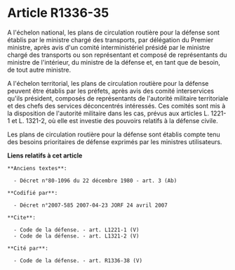 # Article R1336-35

A l'échelon national, les plans de circulation routière pour la défense sont établis par le ministre chargé des transports,
par délégation du Premier ministre, après avis d'un comité interministériel présidé par le ministre chargé des transports ou
son représentant et composé de représentants du ministre de l'intérieur, du ministre de la défense et, en tant que de besoin,
de tout autre ministre.

A l'échelon territorial, les plans de circulation routière pour la défense peuvent être établis par les préfets, après avis
des comité interservices qu'ils président, composés de représentants de l'autorité militaire territoriale et des chefs des
services déconcentrés intéressés. Ces comités sont mis à la disposition de l'autorité militaire dans les cas, prévus aux
articles L. 1221-1 et L. 1321-2, où elle est investie des pouvoirs relatifs à la défense civile. 

Les plans de circulation routière pour la défense sont établis compte tenu des besoins prioritaires de défense exprimés par
les ministres utilisateurs.

**Liens relatifs à cet article**

	**Anciens textes**:

	  - Décret n°80-1096 du 22 décembre 1980 - art. 3 (Ab)

	**Codifié par**:

	  - Décret n°2007-585 2007-04-23 JORF 24 avril 2007

	**Cite**:

	  - Code de la défense. - art. L1221-1 (V)
	  - Code de la défense. - art. L1321-2 (V)

	**Cité par**:

	  - Code de la défense. - art. R1336-38 (V)
